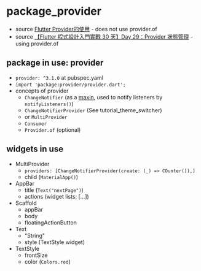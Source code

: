 # package_provider
* source [Flutter Provider的使用](http://tw-hkt.blogspot.com/2019/08/flutter-sharedpreferences.html) - does not use provider.of
* source [【Flutter 程式設計入門實戰 30 天】Day 29：Provider 狀態管理](http://tw-hkt.blogspot.com/2019/11/flutter-30-day-29provider.html) - using provider.of

## package in use: provider
* `provider: ^3.1.0` at pubspec.yaml
* `import 'package:provider/provider.dart';`
* concepts of provider
  * `ChangeNotifier` (as a [maxin](https://stackoverflow.com/questions/21682714/with-keyword-in-dart), used to notify listeners by `notifyListeners()`)
  * `ChangeNotifierProvider` (See tutorial_theme_switcher)
  * or `MultiProvider` 
  * `Consumer`
  * `Provider.of` (optional)

## widgets in use
* MultiProvider
  * `providers: [ChangeNotifierProvider(create: (_) => COunter()),]`
  * child (`MaterialApp()`)
* AppBar
  * title (`Text("nextPage")`)
  * actions (widget lists: <Widget>[...])
* Scaffold
  * appBar
  * body
  * floatingActionButton
* Text
  * "String"
  * style (TextStyle widget)
* TextStyle
  * frontSize
  * color (`Colors.red`)